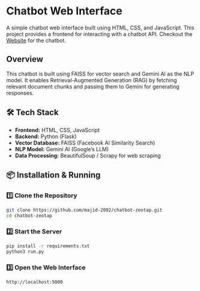 

# Chatbot Web Interface  

A simple chatbot web interface built using HTML, CSS, and JavaScript. This project provides a frontend for interacting with a chatbot API.  Checkout the [Website](https://shorturl.at/E5bhU) for the chatbot.

## Overview 

This chatbot is built using FAISS for vector search and Gemini AI as the NLP model. It enables Retrieval-Augmented Generation (RAG) by fetching relevant document chunks and passing them to Gemini for generating responses.


## 🛠️ Tech Stack  

- **Frontend:** HTML, CSS, JavaScript  
- **Backend:** Python (Flask) 
- **Vector Database:** FAISS (Facebook AI Similarity Search)
- **NLP Model:** Gemini AI (Google’s LLM)
- **Data Processing:** BeautifulSoup / Scrapy for web scraping




## 📦 Installation & Running  

### 1️⃣ Clone the Repository  

```sh
git clone https://github.com/majid-2002/chatbot-zeotap.git
cd chatbot-zeotap
```
### 2️⃣ Start the Server

```sh
pip install -r requirements.txt
python3 run.py
```

### 3️⃣ Open the Web Interface
```sh
http://localhost:5000
```


